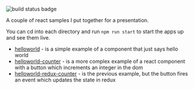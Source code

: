 ![build status badge](https://tparnell.visualstudio.com/TerribleDev/_apis/build/status/react-samples)

A couple of react samples I put together for a presentation.

You can cd into each directory and run `npm run start` to start the apps up and see them live.


* [helloworld](./helloworld) - is a simple example of a component that just says hello world
* [helloworld-counter](./helloworld-counter) - is a more complex example of a react component with a button which increments an integer in the dom
* [helloworld-redux-counter](./helloworld-redux-counter) - is the previous example, but the button fires an event which updates the state in redux